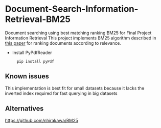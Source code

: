 # Document-Search-Information-Retrieval-BM25
Document searching using best matching ranking BM25 for Final Project Information Retrieval
This project implements BM25 algorithm described in [this paper](https://pdfs.semanticscholar.org/c0a4/8ed7577a7b48288dfb2711cbd86e30636b5f.pdf) for ranking documents according to relevance.

* Install PyPdfReader

        pip install pyPdf

## Known issues
This implementation is best fit for small datasets because it lacks the inverted index required for fast querying in big datasets

## Alternatives
https://github.com/nhirakawa/BM25
